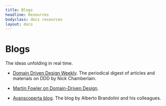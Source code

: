 ```yaml
---
title: Blogs
headline: Resources
bodyclass: docs resources
layout: docs
---
```


# Blogs

The ideas unfolding in real time.

- [Domain Driven Design Weekly](http://dddweekly.com/).
The periodical digest of articles and materials on DDD by Nick Chamberlain.

- [Martin Fowler on Domain-Driven Design](https://martinfowler.com/tags/domain%20driven%20design.html).

- [Avanscoperta blog](https://blog.avanscoperta.it/it/).
The blog by Alberto Brandolini and his colleagues.
